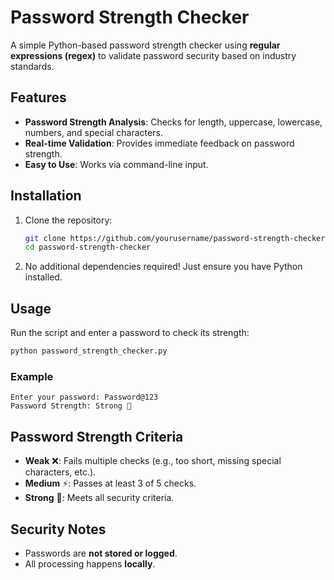 # Password Strength Checker

A simple Python-based password strength checker using **regular expressions (regex)** to validate password security based on industry standards.

## Features
- **Password Strength Analysis**: Checks for length, uppercase, lowercase, numbers, and special characters.
- **Real-time Validation**: Provides immediate feedback on password strength.
- **Easy to Use**: Works via command-line input.

## Installation

1. Clone the repository:
   ```bash
   git clone https://github.com/yourusername/password-strength-checker.git
   cd password-strength-checker
   ```

2. No additional dependencies required! Just ensure you have Python installed.

## Usage

Run the script and enter a password to check its strength:

```bash
python password_strength_checker.py
```

### Example

```
Enter your password: Password@123
Password Strength: Strong 💪
```

## Password Strength Criteria
- **Weak** ❌: Fails multiple checks (e.g., too short, missing special characters, etc.).
- **Medium** ⚡: Passes at least 3 of 5 checks.
- **Strong** 💪: Meets all security criteria.

## Security Notes
- Passwords are **not stored or logged**.
- All processing happens **locally**.


